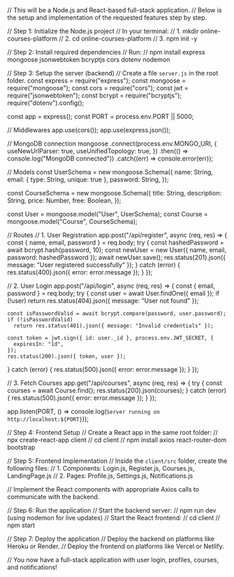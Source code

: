 // This will be a Node.js and React-based full-stack application.
// Below is the setup and implementation of the requested features step by step.

// Step 1: Initialize the Node.js project
// In your terminal:
// 1. mkdir online-courses-platform
// 2. cd online-courses-platform
// 3. npm init -y

// Step 2: Install required dependencies
// Run:
// npm install express mongoose jsonwebtoken bcryptjs cors dotenv nodemon

// Step 3: Setup the server (backend)
// Create a file `server.js` in the root folder.
const express = require("express");
const mongoose = require("mongoose");
const cors = require("cors");
const jwt = require("jsonwebtoken");
const bcrypt = require("bcryptjs");
require("dotenv").config();

const app = express();
const PORT = process.env.PORT || 5000;

// Middlewares
app.use(cors());
app.use(express.json());

// MongoDB connection
mongoose
  .connect(process.env.MONGO_URI, {
    useNewUrlParser: true,
    useUnifiedTopology: true,
  })
  .then(() => console.log("MongoDB connected"))
  .catch((err) => console.error(err));

// Models
const UserSchema = new mongoose.Schema({
  name: String,
  email: { type: String, unique: true },
  password: String,
});

const CourseSchema = new mongoose.Schema({
  title: String,
  description: String,
  price: Number,
  free: Boolean,
});

const User = mongoose.model("User", UserSchema);
const Course = mongoose.model("Course", CourseSchema);

// Routes
// 1. User Registration
app.post("/api/register", async (req, res) => {
  const { name, email, password } = req.body;
  try {
    const hashedPassword = await bcrypt.hash(password, 10);
    const newUser = new User({ name, email, password: hashedPassword });
    await newUser.save();
    res.status(201).json({ message: "User registered successfully" });
  } catch (error) {
    res.status(400).json({ error: error.message });
  }
});

// 2. User Login
app.post("/api/login", async (req, res) => {
  const { email, password } = req.body;
  try {
    const user = await User.findOne({ email });
    if (!user) return res.status(404).json({ message: "User not found" });

    const isPasswordValid = await bcrypt.compare(password, user.password);
    if (!isPasswordValid)
      return res.status(401).json({ message: "Invalid credentials" });

    const token = jwt.sign({ id: user._id }, process.env.JWT_SECRET, {
      expiresIn: "1d",
    });
    res.status(200).json({ token, user });
  } catch (error) {
    res.status(500).json({ error: error.message });
  }
});

// 3. Fetch Courses
app.get("/api/courses", async (req, res) => {
  try {
    const courses = await Course.find();
    res.status(200).json(courses);
  } catch (error) {
    res.status(500).json({ error: error.message });
  }
});

app.listen(PORT, () => console.log(`Server running on http://localhost:${PORT}`));

// Step 4: Frontend Setup
// Create a React app in the same root folder:
// npx create-react-app client
// cd client
// npm install axios react-router-dom bootstrap

// Step 5: Frontend Implementation
// Inside the `client/src` folder, create the following files:
// 1. Components: Login.js, Register.js, Courses.js, LandingPage.js
// 2. Pages: Profile.js, Settings.js, Notifications.js

// Implement the React components with appropriate Axios calls to communicate with the backend.

// Step 6: Run the application
// Start the backend server:
// npm run dev (using nodemon for live updates)
// Start the React frontend:
// cd client
// npm start

// Step 7: Deploy the application
// Deploy the backend on platforms like Heroku or Render.
// Deploy the frontend on platforms like Vercel or Netlify.

// You now have a full-stack application with user login, profiles, courses, and notifications!